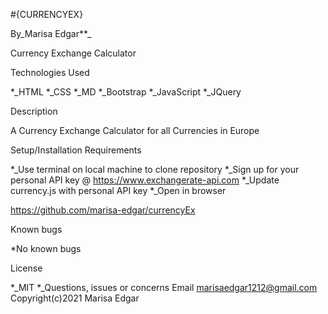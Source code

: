 #{CURRENCYEX}

By_Marisa Edgar**_

Currency Exchange Calculator

Technologies Used

*_HTML 
*_CSS 
*_MD 
*_Bootstrap 
*_JavaScript 
*_JQuery

Description

A Currency Exchange Calculator for all Currencies in Europe

Setup/Installation Requirements

*_Use terminal on local machine to clone repository
*_Sign up for your personal API key @ https://www.exchangerate-api.com
*_Update currency.js with personal API key
*_Open in browser


https://github.com/marisa-edgar/currencyEx

Known bugs

*No known bugs

License

*_MIT *_Questions, issues or concerns Email marisaedgar1212@gmail.com Copyright(c)2021 Marisa Edgar

